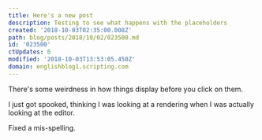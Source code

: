 ```yaml
---
title: Here's a new post
description: Testing to see what happens with the placeholders
created: '2018-10-03T02:35:00.008Z'
path: blog/posts/2018/10/02/023500.md
id: '023500'
ctUpdates: 6
modified: '2018-10-03T13:53:05.450Z'
domain: englishblog1.scripting.com
---
```

There's some weirdness in how things display before you click on them.

I just got spooked, thinking I was looking at a rendering when I was actually looking at the editor.

Fixed a mis-spelling.